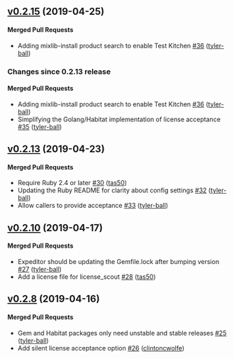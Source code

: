 <!-- latest_release 0.2.15 -->
## [v0.2.15](https://github.com/chef/license-acceptance/tree/v0.2.15) (2019-04-25)

#### Merged Pull Requests
- Adding mixlib-install product search to enable Test Kitchen [#36](https://github.com/chef/license-acceptance/pull/36) ([tyler-ball](https://github.com/tyler-ball))
<!-- latest_release -->

<!-- release_rollup since=0.2.13 -->
### Changes since 0.2.13 release

#### Merged Pull Requests
- Adding mixlib-install product search to enable Test Kitchen [#36](https://github.com/chef/license-acceptance/pull/36) ([tyler-ball](https://github.com/tyler-ball)) <!-- 0.2.15 -->
- Simplifying the Golang/Habitat implementation of license acceptance [#35](https://github.com/chef/license-acceptance/pull/35) ([tyler-ball](https://github.com/tyler-ball)) <!-- 0.2.14 -->
<!-- release_rollup -->

<!-- latest_stable_release -->
## [v0.2.13](https://github.com/chef/license-acceptance/tree/v0.2.13) (2019-04-23)

#### Merged Pull Requests
- Require Ruby 2.4 or later [#30](https://github.com/chef/license-acceptance/pull/30) ([tas50](https://github.com/tas50))
- Updating the Ruby README for clarity about config settings [#32](https://github.com/chef/license-acceptance/pull/32) ([tyler-ball](https://github.com/tyler-ball))
- Allow callers to provide acceptance [#33](https://github.com/chef/license-acceptance/pull/33) ([tyler-ball](https://github.com/tyler-ball))
<!-- latest_stable_release -->

## [v0.2.10](https://github.com/chef/license-acceptance/tree/v0.2.10) (2019-04-17)

#### Merged Pull Requests
- Expeditor should be updating the Gemfile.lock after bumping version [#27](https://github.com/chef/license-acceptance/pull/27) ([tyler-ball](https://github.com/tyler-ball))
- Add a license file for license_scout [#28](https://github.com/chef/license-acceptance/pull/28) ([tas50](https://github.com/tas50))

## [v0.2.8](https://github.com/chef/license-acceptance/tree/v0.2.8) (2019-04-16)

#### Merged Pull Requests
- Gem and Habitat packages only need unstable and stable releases [#25](https://github.com/chef/license-acceptance/pull/25) ([tyler-ball](https://github.com/tyler-ball))
- Add silent license acceptance option [#26](https://github.com/chef/license-acceptance/pull/26) ([clintoncwolfe](https://github.com/clintoncwolfe))